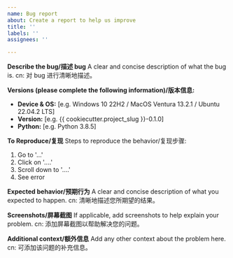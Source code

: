 ```yaml
---
name: Bug report
about: Create a report to help us improve
title: ''
labels: ''
assignees: ''

---
```


**Describe the bug/描述 bug**
A clear and concise description of what the bug is.
cn: 对 bug 进行清晰地描述。

**Versions (please complete the following information)/版本信息:**
 - **Device & OS:** [e.g. Windows 10 22H2 / MacOS Ventura 13.2.1 / Ubuntu 22.04.2 LTS]
 - **Version:** [e.g. {{ cookiecutter.project_slug }}-0.1.0]
 - **Python:** [e.g. Python 3.8.5]

**To Reproduce/复现**
Steps to reproduce the behavior/复现步骤:
1. Go to '...'
2. Click on '....'
3. Scroll down to '....'
4. See error

**Expected behavior/预期行为**
A clear and concise description of what you expected to happen.
cn: 清晰地描述您所期望的结果。

**Screenshots/屏幕截图**
If applicable, add screenshots to help explain your problem.
cn: 添加屏幕截图以帮助解决您的问题。

**Additional context/额外信息**
Add any other context about the problem here.
cn: 可添加该问题的补充信息。
